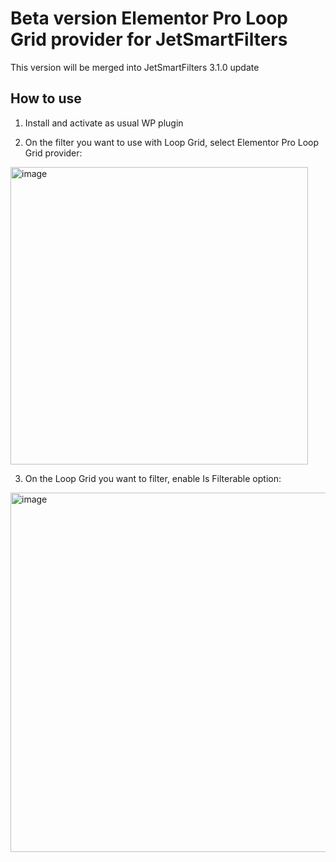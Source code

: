# Beta version Elementor Pro Loop Grid provider for JetSmartFilters

This version will be merged into JetSmartFilters 3.1.0 update

## How to use

1. Install and activate as usual WP plugin

2. On the filter you want to use with Loop Grid, select Elementor Pro Loop Grid provider:
<img width="476" alt="image" src="https://user-images.githubusercontent.com/4987981/233942006-2ae2f9af-b16e-46b8-ad85-72358663f5ca.png">

3. On the Loop Grid you want to filter, enable Is Filterable option:
<img width="575" alt="image" src="https://user-images.githubusercontent.com/4987981/233942131-768babf6-1aab-445b-8aa9-ac858b0812f6.png">
